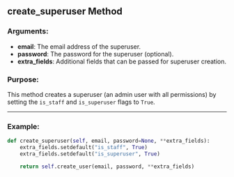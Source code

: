 ## create_superuser Method

### Arguments:
- **email**: The email address of the superuser.
- **password**: The password for the superuser (optional).
- **extra_fields**: Additional fields that can be passed for superuser creation.

### Purpose:
This method creates a superuser (an admin user with all permissions) by setting the `is_staff` and `is_superuser` flags to `True`.

---

### Example:

```python
def create_superuser(self, email, password=None, **extra_fields):
    extra_fields.setdefault("is_staff", True)
    extra_fields.setdefault("is_superuser", True)

    return self.create_user(email, password, **extra_fields)
